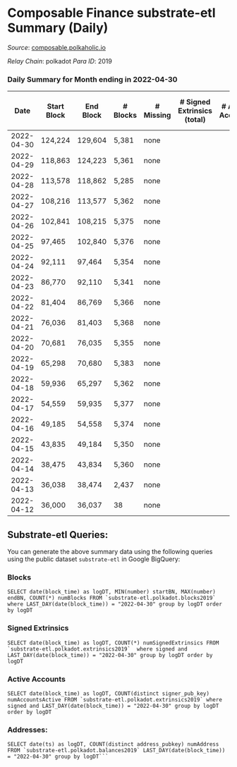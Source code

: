# Composable Finance substrate-etl Summary (Daily)

_Source_: [composable.polkaholic.io](https://composable.polkaholic.io)

*Relay Chain*: polkadot
*Para ID*: 2019



### Daily Summary for Month ending in 2022-04-30


| Date | Start Block | End Block | # Blocks | # Missing | # Signed Extrinsics (total) | # Active Accounts | # Addresses with Balances | # Events | # Transfers | # XCM Transfers In | # XCM Transfers Out |
| ---- | ----------- | --------- | -------- | --------- | --------------------------- | ----------------- | ------------------------- | -------- | ----------- | ------------------ | ------------------- |
| 2022-04-30 | 124,224 | 129,604 | 5,381 | none  |  |  | 6 | 10,765 |   |   |   |
| 2022-04-29 | 118,863 | 124,223 | 5,361 | none  |  |  | 6 | 10,725 |   |   |   |
| 2022-04-28 | 113,578 | 118,862 | 5,285 | none  |  |  | 6 | 10,573 |   |   |   |
| 2022-04-27 | 108,216 | 113,577 | 5,362 | none  |  |  | 6 | 10,727 |   |   |   |
| 2022-04-26 | 102,841 | 108,215 | 5,375 | none  |  |  | 6 | 10,753 |   |   |   |
| 2022-04-25 | 97,465 | 102,840 | 5,376 | none  |  |  | 6 | 10,758 |   |   |   |
| 2022-04-24 | 92,111 | 97,464 | 5,354 | none  |  |  | 6 | 10,711 |   |   |   |
| 2022-04-23 | 86,770 | 92,110 | 5,341 | none  |  |  | 6 | 10,685 |   |   |   |
| 2022-04-22 | 81,404 | 86,769 | 5,366 | none  |  |  | 6 | 10,735 |   |   |   |
| 2022-04-21 | 76,036 | 81,403 | 5,368 | none  |  |  | 6 | 10,739 |   |   |   |
| 2022-04-20 | 70,681 | 76,035 | 5,355 | none  |  |  | 6 | 10,713 |   |   |   |
| 2022-04-19 | 65,298 | 70,680 | 5,383 | none  |  |  | 6 | 10,769 |   |   |   |
| 2022-04-18 | 59,936 | 65,297 | 5,362 | none  |  |  | 6 | 10,727 |   |   |   |
| 2022-04-17 | 54,559 | 59,935 | 5,377 | none  |  |  | 6 | 10,757 |   |   |   |
| 2022-04-16 | 49,185 | 54,558 | 5,374 | none  |  |  | 6 | 10,754 |   |   |   |
| 2022-04-15 | 43,835 | 49,184 | 5,350 | none  |  |  | 6 | 10,703 |   |   |   |
| 2022-04-14 | 38,475 | 43,834 | 5,360 | none  |  |  | 6 | 10,723 |   |   |   |
| 2022-04-13 | 36,038 | 38,474 | 2,437 | none  |  |  | 6 | 4,875 |   |   |   |
| 2022-04-12 | 36,000 | 36,037 | 38 | none  |  |  | 6 | 77 |   |   |   |

## Substrate-etl Queries:
You can generate the above summary data using the following queries using the public dataset `substrate-etl` in Google BigQuery:


### Blocks
```
SELECT date(block_time) as logDT, MIN(number) startBN, MAX(number) endBN, COUNT(*) numBlocks FROM `substrate-etl.polkadot.blocks2019`  where LAST_DAY(date(block_time)) = "2022-04-30" group by logDT order by logDT
```


### Signed Extrinsics
```
SELECT date(block_time) as logDT, COUNT(*) numSignedExtrinsics FROM `substrate-etl.polkadot.extrinsics2019`  where signed and LAST_DAY(date(block_time)) = "2022-04-30" group by logDT order by logDT
```


### Active Accounts
```
SELECT date(block_time) as logDT, COUNT(distinct signer_pub_key) numAccountsActive FROM `substrate-etl.polkadot.extrinsics2019` where signed and LAST_DAY(date(block_time)) = "2022-04-30" group by logDT order by logDT
```


### Addresses:
```
SELECT date(ts) as logDT, COUNT(distinct address_pubkey) numAddress FROM `substrate-etl.polkadot.balances2019` LAST_DAY(date(block_time)) = "2022-04-30" group by logDT```

